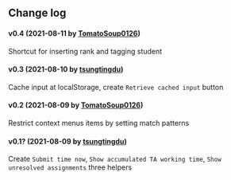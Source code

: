 ## Change log
#### v0.4 (2021-08-11 by [TomatoSoup0126](https://github.com/TomatoSoup0126))

Shortcut for inserting rank and tagging student

#### v0.3 (2021-08-10 by [tsungtingdu](https://github.com/tsungtingdu))

Cache input at localStorage, create `Retrieve cached input` button

#### v0.2 (2021-08-09 by [TomatoSoup0126](https://github.com/TomatoSoup0126))

Restrict context menus items by setting match patterns

#### v0.1? (2021-08-09 by [tsungtingdu](https://github.com/tsungtingdu))

Create `Submit time now`, `Show accumulated TA working time`, `Show unresolved assignments` three helpers
